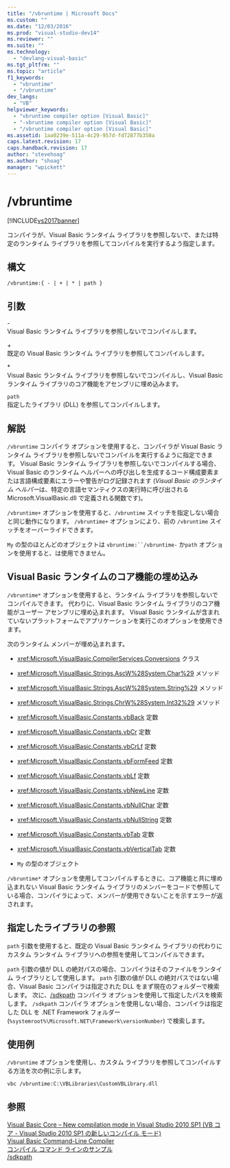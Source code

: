 ```yaml
---
title: "/vbruntime | Microsoft Docs"
ms.custom: ""
ms.date: "12/03/2016"
ms.prod: "visual-studio-dev14"
ms.reviewer: ""
ms.suite: ""
ms.technology: 
  - "devlang-visual-basic"
ms.tgt_pltfrm: ""
ms.topic: "article"
f1_keywords: 
  - "vbruntime"
  - "/vbruntime"
dev_langs: 
  - "VB"
helpviewer_keywords: 
  - "vbruntime compiler option [Visual Basic]"
  - "-vbruntime compiler option [Visual Basic]"
  - "/vbruntime compiler option [Visual Basic]"
ms.assetid: 1aa0239e-511a-4c29-957d-fd72877b350a
caps.latest.revision: 17
caps.handback.revision: 17
author: "stevehoag"
ms.author: "shoag"
manager: "wpickett"
---
```

# /vbruntime
[!INCLUDE[vs2017banner](../../../csharp/includes/vs2017banner.md)]

コンパイラが、Visual Basic ランタイム ライブラリを参照しないで、または特定のランタイム ライブラリを参照してコンパイルを実行するよう指定します。  
  
## 構文  
  
```  
/vbruntime:{ - | + | * | path }  
```  
  
## 引数  
 \-  
 Visual Basic ランタイム ライブラリを参照しないでコンパイルします。  
  
 \+  
 既定の Visual Basic ランタイム ライブラリを参照してコンパイルします。  
  
 \*  
 Visual Basic ランタイム ライブラリを参照しないでコンパイルし、Visual Basic ランタイム ライブラリのコア機能をアセンブリに埋め込みます。  
  
 `path`  
 指定したライブラリ \(DLL\) を参照してコンパイルします。  
  
## 解説  
 `/vbruntime` コンパイラ オプションを使用すると、コンパイラが Visual Basic ランタイム ライブラリを参照しないでコンパイルを実行するように指定できます。  Visual Basic ランタイム ライブラリを参照しないでコンパイルする場合、Visual Basic のランタイム ヘルパーへの呼び出しを生成するコード構成要素または言語構成要素にエラーや警告がログ記録されます   \(*Visual Basic のランタイム ヘルパー*は、特定の言語セマンティクスの実行時に呼び出される Microsoft.VisualBasic.dll で定義される関数です\)。  
  
 `/vbruntime+` オプションを使用すると、`/vbruntime` スイッチを指定しない場合と同じ動作になります。  `/vbruntime+` オプションにより、前の `/vbruntime` スイッチをオーバーライドできます。  
  
 `My` の型のほとんどのオブジェクトは `vbruntime:``/vbruntime-` か`path` オプションを使用すると、は使用できません。  
  
## Visual Basic ランタイムのコア機能の埋め込み  
 `/vbruntime*` オプションを使用すると、ランタイム ライブラリを参照しないでコンパイルできます。  代わりに、Visual Basic ランタイム ライブラリのコア機能がユーザー アセンブリに埋め込まれます。  Visual Basic ランタイムが含まれていないプラットフォームでアプリケーションを実行このオプションを使用できます。  
  
 次のランタイム メンバーが埋め込まれます。  
  
-   <xref:Microsoft.VisualBasic.CompilerServices.Conversions> クラス  
  
-   <xref:Microsoft.VisualBasic.Strings.AscW%28System.Char%29> メソッド  
  
-   <xref:Microsoft.VisualBasic.Strings.AscW%28System.String%29> メソッド  
  
-   <xref:Microsoft.VisualBasic.Strings.ChrW%28System.Int32%29> メソッド  
  
-   <xref:Microsoft.VisualBasic.Constants.vbBack> 定数  
  
-   <xref:Microsoft.VisualBasic.Constants.vbCr> 定数  
  
-   <xref:Microsoft.VisualBasic.Constants.vbCrLf> 定数  
  
-   <xref:Microsoft.VisualBasic.Constants.vbFormFeed> 定数  
  
-   <xref:Microsoft.VisualBasic.Constants.vbLf> 定数  
  
-   <xref:Microsoft.VisualBasic.Constants.vbNewLine> 定数  
  
-   <xref:Microsoft.VisualBasic.Constants.vbNullChar> 定数  
  
-   <xref:Microsoft.VisualBasic.Constants.vbNullString> 定数  
  
-   <xref:Microsoft.VisualBasic.Constants.vbTab> 定数  
  
-   <xref:Microsoft.VisualBasic.Constants.vbVerticalTab> 定数  
  
-   `My` の型のオブジェクト  
  
 `/vbruntime*` オプションを使用してコンパイルするときに、コア機能と共に埋め込まれない Visual Basic ランタイム ライブラリのメンバーをコードで参照している場合、コンパイラによって、メンバーが使用できないことを示すエラーが返されます。  
  
## 指定したライブラリの参照  
 `path` 引数を使用すると、既定の Visual Basic ランタイム ライブラリの代わりにカスタム ランタイム ライブラリへの参照を使用してコンパイルできます。  
  
 `path` 引数の値が DLL の絶対パスの場合、コンパイラはそのファイルをランタイム ライブラリとして使用します。  `path` 引数の値が DLL の絶対パスではない場合、Visual Basic コンパイラは指定された DLL をまず現在のフォルダーで検索します。  次に、[\/sdkpath](../../../visual-basic/reference/command-line-compiler/sdkpath.md) コンパイラ オプションを使用して指定したパスを検索します。  `/sdkpath` コンパイラ オプションを使用しない場合、コンパイラは指定した DLL を .NET Framework フォルダー \(`%systemroot%\Microsoft.NET\Framework\versionNumber`\) で検索します。  
  
## 使用例  
 `/vbruntime` オプションを使用し、カスタム ライブラリを参照してコンパイルする方法を次の例に示します。  
  
```  
vbc /vbruntime:C:\VBLibraries\CustomVBLibrary.dll  
```  
  
## 参照  
 [Visual Basic Core – New compilation mode in Visual Studio 2010 SP1 \(VB コア \- Visual Studio 2010 SP1 の新しいコンパイル モード\)](http://blogs.msdn.com/b/vbteam/archive/2011/01/10/vb-core-new-compilation-mode-in-visual-studio-2010-sp1.aspx)   
 [Visual Basic Command\-Line Compiler](../../../visual-basic/reference/command-line-compiler/index.md)   
 [コンパイル コマンド ラインのサンプル](../../../visual-basic/reference/command-line-compiler/sample-compilation-command-lines.md)   
 [\/sdkpath](../../../visual-basic/reference/command-line-compiler/sdkpath.md)